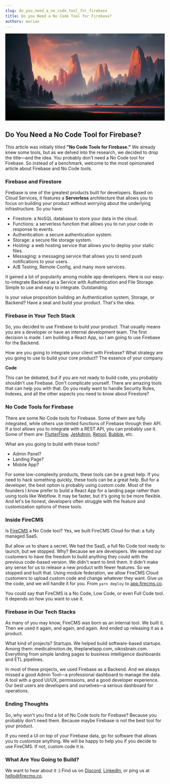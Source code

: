 ```yaml
---
slug: do_you_need_a_no_code_tool_for_firebase
title: Do you Need a No Code Tool for Firebase?
authors: marian
---
```


![Firebase Landscape](../static/img/blog/landscape.jpg)

## Do You Need a No Code Tool for Firebase?

This article was initially titled **"No Code Tools for Firebase."** We already knew some tools, but as we delved into the research, we decided to drop the title—and the idea. You probably don't need a No Code tool for Firebase. So instead of a benchmark, welcome to the most opinionated article about Firebase and No Code tools.

### Firebase and Firestore

Firebase is one of the greatest products built for developers. Based on Cloud Services, it features a **Serverless** architecture that allows you to focus on building your product without worrying about the underlying infrastructure. So you have:

- Firestore: a NoSQL database to store your data in the cloud.
- Functions: a serverless function that allows you to run your code in response to events.
- Authentication: a secure authentication system.
- Storage: a secure file storage system.
- Hosting: a web hosting service that allows you to deploy your static files.
- Messaging: a messaging service that allows you to send push notifications to your users.
- A/B Testing, Remote Config, and many more services.

It gained a lot of popularity among mobile app developers. Here is our easy-to-integrate Backend as a Service with Authentication and File Storage. Simple to use and easy to integrate. Outstanding.

Is your value proposition building an Authentication system, Storage, or Backend? Have a seat and build your product. That's the idea.

### Firebase in Your Tech Stack

So, you decided to use Firebase to build your product. That usually means you are a developer or have an internal development team. The first decision is made. I am building a React App, so I am going to use Firebase for the Backend.

<!-- truncate -->

How are you going to integrate your client with Firebase? What strategy are you going to use to build your core product? The essence of your company.

**Code**

This can be debated, but if you are not ready to build code, you probably shouldn't use Firebase. Don't complicate yourself. There are amazing tools that can help you with that. Do you really want to handle Security Rules, Indexes, and all the other aspects you need to know about Firestore?

### No Code Tools for Firebase

There are some No Code tools for Firebase. Some of them are fully integrated, while others use limited functions of Firebase through their API. If a tool allows you to integrate with a REST API, you can probably use it. Some of them are: [FlutterFlow](https://www.flutterflow.io/), [JetAdmin](https://www.jetadmin.io/), [Retool](https://retool.com/), [Bubble](https://bubble.io/), etc.

What are you going to build with these tools?

- Admin Panel?
- Landing Page?
- Mobile App?

For some low-complexity products, these tools can be a great help. If you need to hack something quickly, these tools can be a great help. But for a developer, the best option is probably using custom code. Most of the founders I know prefer to build a React App for a landing page rather than using tools like Webflow. It may be faster, but it's going to be more flexible. And let's be honest, developers often struggle with the feature and customization options of these tools.

### Inside FireCMS

Is [FireCMS](https://app.firecms.co) a No Code tool? Yes, we built FireCMS Cloud for that: a fully managed SaaS.

But allow us to share a secret. We had the SaaS, a full No Code tool ready to launch, but we stopped. Why? Because we are developers. We wanted our customers to have the freedom to build anything they could with the previous code-based version. We didn't want to limit them. It didn't make any sense for us to release a new product with fewer features. So we stopped and built that. Using module federation, we allow FireCMS Cloud customers to upload custom code and change whatever they want. Give us the code, and we will handle it for you. From `yarn deploy` to [app.firecms.co](https://app.firecms.co).

You could say that FireCMS is a No Code, Low Code, or even Full Code tool. It depends on how you want to use it.

### Firebase in Our Tech Stacks

As many of you may know, FireCMS was born as an internal tool. We built it. Then we used it again, and again, and again. And ended up releasing it as a product.

What kind of projects? Startups. We helped build software-based startups. Among them: medicalmotion.de, theplanetapp.com, oikosbrain.com. Everything from simple landing pages to business intelligence dashboards and ETL pipelines.

In most of these projects, we used Firebase as a Backend. And we always missed a good Admin Tool—a professional dashboard to manage the data. A tool with a good UI/UX, permissions, and a good developer experience. Our best users are developers and ourselves—a serious dashboard for operations.

### Ending Thoughts

So, why won't you find a lot of No Code tools for Firebase? Because you probably don’t need them. Because maybe Firebase is not the best tool for your product.

If you need a UI on top of your Firebase data, go for software that allows you to customize anything. We will be happy to help you if you decide to use FireCMS. If not, custom code it is.

### What Are You Going to Build?

We want to hear about it :) Find us on [Discord](https://discord.gg/fxy7xsQm3m), [LinkedIn](https://www.linkedin.com/company/firecms/?originalSubdomain=es), or ping us at [hello@firecms.co](mailto:hello@firecms.co).
